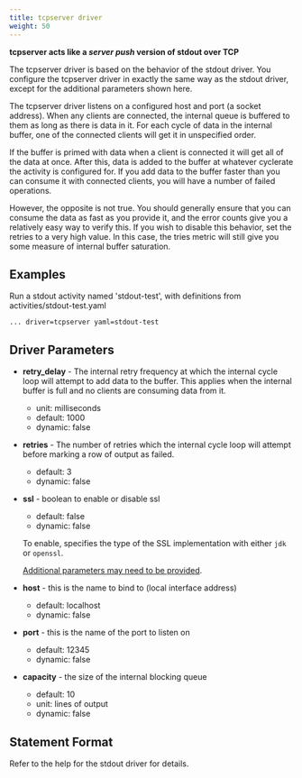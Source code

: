 ```yaml
---
title: tcpserver driver
weight: 50
---
```


**tcpserver acts like a _server push_ version of stdout over TCP**

The tcpserver driver is based on the behavior of the stdout driver. You configure the tcpserver driver in exactly the
same way as the stdout driver, except for the additional parameters shown here.

The tcpserver driver listens on a configured host and port (a socket address). When any clients are connected, the
internal queue is buffered to them as long as there is data in it. For each cycle of data in the internal buffer, one of
the connected clients will get it in unspecified order.

If the buffer is primed with data when a client is connected it will get all of the data at once. After this, data is
added to the buffer at whatever cyclerate the activity is configured for. If you add data to the buffer faster than you
can consume it with connected clients, you will have a number of failed operations.

However, the opposite is not true. You should generally ensure that you can consume the data as fast as you provide it,
and the error counts give you a relatively easy way to verify this. If you wish to disable this behavior, set the
retries to a very high value. In this case, the tries metric will still give you some measure of internal buffer
saturation.

## Examples

Run a stdout activity named 'stdout-test', with definitions from activities/stdout-test.yaml


    ... driver=tcpserver yaml=stdout-test

## Driver Parameters

- **retry_delay** - The internal retry frequency at which the internal cycle loop will attempt to add data to the
  buffer. This applies when the internal buffer is full and no clients are consuming data from it.
  - unit: milliseconds
  - default: 1000
  - dynamic: false
- **retries** - The number of retries which the internal cycle loop will attempt before marking a row of output as
  failed.
  - default: 3
  - dynamic: false

- **ssl** - boolean to enable or disable ssl
  - default: false
  - dynamic: false

  To enable, specifies the type of the SSL implementation with either `jdk` or `openssl`.

  [Additional parameters may need to be provided](../../../../driver-cql/src/main/resources/ssl.md).

- **host** - this is the name to bind to (local interface address)
  - default: localhost
  - dynamic: false
- **port** - this is the name of the port to listen on
  - default: 12345
  - dynamic: false
- **capacity** - the size of the internal blocking queue
  - default: 10
  - unit: lines of output
  - dynamic: false

## Statement Format

Refer to the help for the stdout driver for details.

